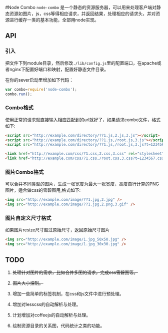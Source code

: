 #Node Combo
`node-combo` 是一个静态的资源服务器，可以用来处理客户端对静态资源如图片，js，css等得相应请求，并返回结果，处理相应的请求头，并对资源进行缓存一类的基本功能，全部用node实现。
  
## API
  
### 引入
把文件下到module目录，然后修改`./lib/config.js`里的配置端口，在apache或者nginx下配置好端口和映射，配置好静态文件目录。
  
在你的sever启动里增加如下代码：
  
``` js
var combo=require('node-combo');
combo.run();
``` 
### Combo格式
  
使用正常的请求就直接输入相应匹配到的url就好了，如果请求combo文件，格式如下:
  
``` html
<script src="http://example.com/directory/??1.js,2.js,3.js"></script>
<script src="http://example.com/directory/??1.js,/root.js,3.js"></script>
<script src="http://example.com/directory/??1.js,/root.js,3.js?t=1234567.js"></script>
```
  
``` html
<link href="http://example.com/css/?1.css,2.css,3.css" rel="stylesheet" type="text/css">
<link href="http://example.com/css/?1.css,/root.css,3.css?t=1234567.css" rel="stylesheet" type="text/css">
```
  
### 图片Combo格式

可以合并不同类型的图片，生成一张宽度为最大一张宽度，高度自行计算的PNG图片，适合做css的雪碧图用,格式如下:
  
``` html
<img src="http://example.com/image/??1.jpg,2.jpg" />
<img src="http://example.com/image/??1.jpg,2.png,3.gif" />
```
  
### 图片自定义尺寸格式
  
如果图片resize尺寸超过原始尺寸，返回原始尺寸图片

``` html
<img src="http://example.com/image/1.jpg_50x50.jpg" />
<img src="http://example.com/image/1.jpg_30x30.jpg" />
```
  
## TODO
  
1. <del>处理针对图片的需求，比如合并多图的请求，完成css雪碧图等。</del>
  
2. <del>图片大小控制。</del>
  
3.  增加一些简单的标签机制，在css和js文件中进行预处理。
  
4.  增加对lesscss的自动解析与处理。
  
5.  计划增加对coffeejs的自动解析与处理。
  
6.  绘制资源目录的关系图，代码统计之类的功能。

